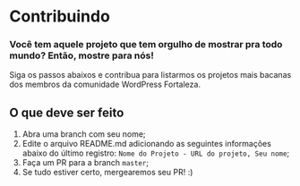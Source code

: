 # Contribuindo

### Você tem aquele projeto que tem orgulho de mostrar pra todo mundo? Então, mostre para nós! 

Siga os passos abaixos e contribua para listarmos os projetos mais bacanas dos membros da comunidade WordPress Fortaleza.

## O que deve ser feito

1. Abra uma branch com seu nome;
2. Edite o arquivo README.md adicionando as seguintes informações abaixo do último registro: 
`Nome do Projeto - URL do projeto, Seu nome`;
3. Faça um PR para a branch `master`;
4. Se tudo estiver certo, mergearemos seu PR! :)
